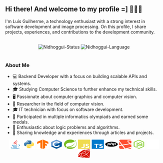 ## Hi there! And welcome to my profile =] 👋🇧🇷

I'm Luís Guilherme, a technology enthusiast with a strong interest in software development and image processing. On this profile, I share projects, experiences, and contributions to the development community.

<br>
<div align="center">
  <a href="https://github.com/Nidhoggui"></a>
  <img height="180em" alt="Nidhoggui-Status" src="https://github-readme-stats.vercel.app/api?username=Nidhoggui&show_icons=true&theme=ayu-mirage&include_all_commits=true&count_private=true"/>
  <img height="180em" alt="Nidhoggui-Language" src="https://github-readme-stats.vercel.app/api/top-langs/?username=Nidhoggui&layout=compact&langs_count=7&theme=ayu-mirage"/>
</div>
<br>

### About Me
- 💻 Backend Developer with a focus on building scalable APIs and systems.
- 🎓 Studying Computer Science to further enhance my technical skills.
- 🖥️ Passionate about computer graphics and computer vision.
- 🔬 Researcher in the field of computer vision.
- 🎓 IT technician with focus on software development.
- 🏅 Participated in multiple informatics olympiads and earned some medals.
- 🧩 Enthusiastic about logic problems and algorithms.
- 📝 Sharing knowledge and experiences through articles and projects.

<div align="center">
  <img align="center" alt="Java" height="30" width="40" src="https://github.com/devicons/devicon/blob/master/icons/java/java-original.svg">
  <img align="center" alt="Python" height="30" width="40" src="https://github.com/devicons/devicon/blob/master/icons/python/python-original.svg">
  <img align="center" alt="TensorFlow" height="30" width="40" src="https://github.com/devicons/devicon/blob/master/icons/tensorflow/tensorflow-original.svg">
  <img align="center" alt="C" height="30" width="40" src="https://github.com/devicons/devicon/blob/master/icons/c/c-original.svg">
  <img align="center" alt="Spring" height="30" width="40" src="https://github.com/devicons/devicon/blob/master/icons/spring/spring-original.svg">
  <img align="center" alt="JavaScript" height="30" width="40" src="https://github.com/devicons/devicon/blob/master/icons/javascript/javascript-plain.svg">
  <img align="center" alt="TypeScript" height="30" width="40" src="https://github.com/devicons/devicon/blob/master/icons/typescript/typescript-plain.svg">
  <img align="center" alt="PHP" height="30" width="40" src="https://github.com/devicons/devicon/blob/master/icons/php/php-plain.svg">
  <img align="center" alt="Laravel" height="30" width="40" src="https://github.com/devicons/devicon/blob/master/icons/laravel/laravel-plain.svg">
  <img align="center" alt="Node.js" height="30" width="40" src="https://github.com/devicons/devicon/blob/master/icons/nodejs/nodejs-plain.svg">
  <img align="center" alt="Pascal" height="30" width="40" src="https://github.com/devicons/devicon/blob/master/icons/pascal/pascal-original.svg">
  <img align="center" alt="Ruby" height="30" width="40" src="https://github.com/devicons/devicon/blob/master/icons/ruby/ruby-plain.svg">
</div>


